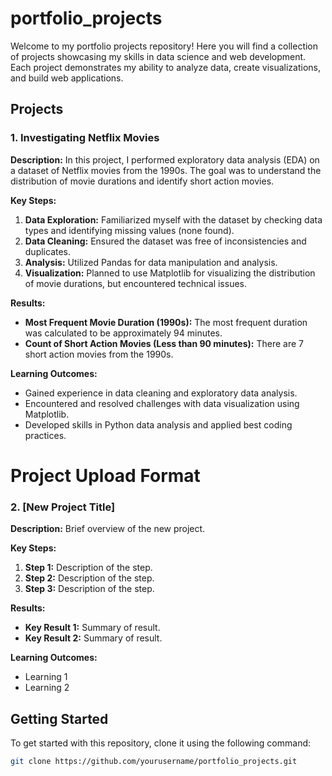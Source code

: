 # portfolio_projects

Welcome to my portfolio projects repository! Here you will find a collection of projects showcasing my skills in data science and web development. Each project demonstrates my ability to analyze data, create visualizations, and build web applications.

## Projects

### 1. Investigating Netflix Movies
**Description:** In this project, I performed exploratory data analysis (EDA) on a dataset of Netflix movies from the 1990s. The goal was to understand the distribution of movie durations and identify short action movies.

**Key Steps:**
1. **Data Exploration:** Familiarized myself with the dataset by checking data types and identifying missing values (none found).
2. **Data Cleaning:** Ensured the dataset was free of inconsistencies and duplicates.
3. **Analysis:** Utilized Pandas for data manipulation and analysis.
4. **Visualization:** Planned to use Matplotlib for visualizing the distribution of movie durations, but encountered technical issues.

**Results:**
- **Most Frequent Movie Duration (1990s):** The most frequent duration was calculated to be approximately 94 minutes.
- **Count of Short Action Movies (Less than 90 minutes):** There are 7 short action movies from the 1990s.

**Learning Outcomes:**
- Gained experience in data cleaning and exploratory data analysis.
- Encountered and resolved challenges with data visualization using Matplotlib.
- Developed skills in Python data analysis and applied best coding practices.

# Project Upload Format
### 2. [New Project Title]
**Description:** Brief overview of the new project.

**Key Steps:**
1. **Step 1:** Description of the step.
2. **Step 2:** Description of the step.
3. **Step 3:** Description of the step.

**Results:**
- **Key Result 1:** Summary of result.
- **Key Result 2:** Summary of result.

**Learning Outcomes:**
- Learning 1
- Learning 2

## Getting Started

To get started with this repository, clone it using the following command:

```bash
git clone https://github.com/yourusername/portfolio_projects.git

